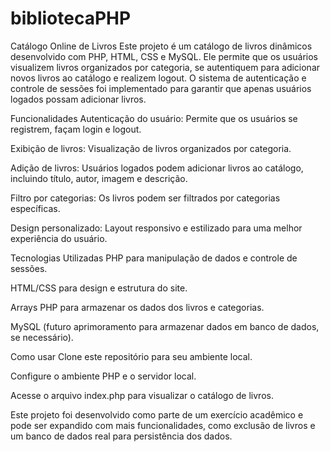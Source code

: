 # bibliotecaPHP
Catálogo Online de Livros Este projeto é um catálogo de livros dinâmicos desenvolvido com PHP, HTML, CSS e MySQL. Ele permite que os usuários visualizem livros organizados por categoria, se autentiquem para adicionar novos livros ao catálogo e realizem logout. O sistema de autenticação e controle de sessões foi implementado para garantir que apenas usuários logados possam adicionar livros.

Funcionalidades Autenticação do usuário: Permite que os usuários se registrem, façam login e logout.

Exibição de livros: Visualização de livros organizados por categoria.

Adição de livros: Usuários logados podem adicionar livros ao catálogo, incluindo título, autor, imagem e descrição.

Filtro por categorias: Os livros podem ser filtrados por categorias específicas.

Design personalizado: Layout responsivo e estilizado para uma melhor experiência do usuário.

Tecnologias Utilizadas PHP para manipulação de dados e controle de sessões.

HTML/CSS para design e estrutura do site.

Arrays PHP para armazenar os dados dos livros e categorias.

MySQL (futuro aprimoramento para armazenar dados em banco de dados, se necessário).

Como usar Clone este repositório para seu ambiente local.

Configure o ambiente PHP e o servidor local.

Acesse o arquivo index.php para visualizar o catálogo de livros.

Este projeto foi desenvolvido como parte de um exercício acadêmico e pode ser expandido com mais funcionalidades, como exclusão de livros e um banco de dados real para persistência dos dados.
